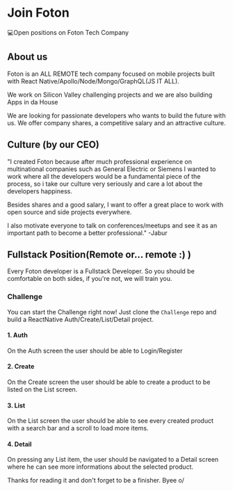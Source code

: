 # Join Foton
💻Open positions on Foton Tech Company

## About us
Foton is an ALL REMOTE tech company focused on mobile projects built with React Native/Apollo/Node/Mongo/GraphQL(JS IT ALL).

We work on Silicon Valley challenging projects and we are also building Apps in da House

We are looking for passionate developers who wants to build the future with us.
We offer company shares, a competitive salary and an attractive culture.

## Culture (by our CEO)
"I created Foton because after much professional experience on multinational companies such as General Electric or Siemens I wanted to work where all the developers would be a fundamental piece of the process, so i take our culture very seriously and care a lot about the developers happiness.

Besides shares and a good salary, I want to offer a great place to work with open source and side projects everywhere.

I also motivate everyone to talk on conferences/meetups and see it as an important path to become a better professional." -Jabur

## Fullstack Position(Remote or... remote :) )
Every Foton developer is a Fullstack Developer. So you should be comfortable on both sides, if you're not, we will train you.

### Challenge
You can start the Challenge right now! Just clone the `Challenge` repo and build a ReactNative Auth/Create/List/Detail project.

#### 1. Auth
On the Auth screen the user should be able to Login/Register

#### 2. Create
On the Create screen the user should be able to create a product to be listed on the List screen.

#### 3. List
On the List screen the user should be able to see every created product with a search bar and a scroll to load more items.

#### 4. Detail
On pressing any List item, the user should be navigated to a Detail screen where he can see more informations about the selected product.

Thanks for reading it and don't forget to be a finisher. Byee o/
